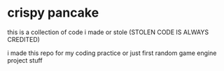 # crispy pancake
this is a collection of code i made or stole (STOLEN CODE IS ALWAYS CREDITED)

i made this repo for my coding practice or just first random game engine project stuff